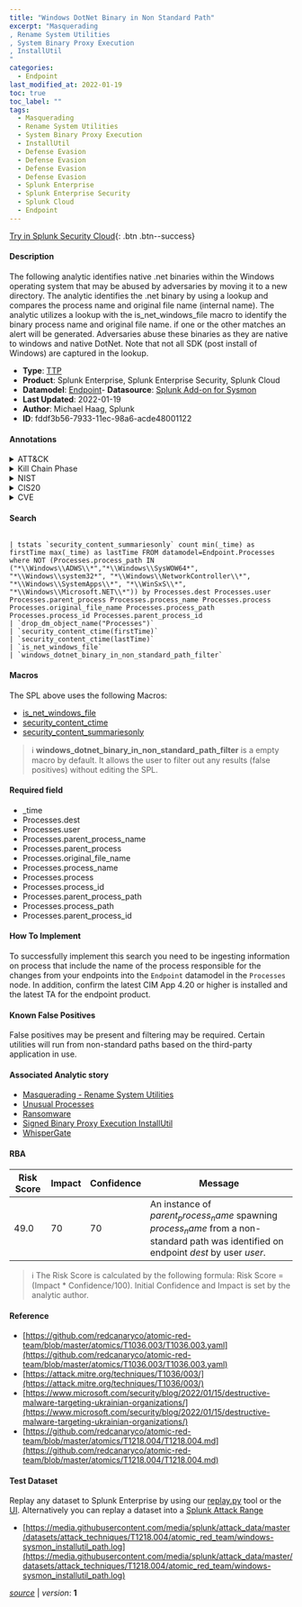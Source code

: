 ```yaml
---
title: "Windows DotNet Binary in Non Standard Path"
excerpt: "Masquerading
, Rename System Utilities
, System Binary Proxy Execution
, InstallUtil
"
categories:
  - Endpoint
last_modified_at: 2022-01-19
toc: true
toc_label: ""
tags:
  - Masquerading
  - Rename System Utilities
  - System Binary Proxy Execution
  - InstallUtil
  - Defense Evasion
  - Defense Evasion
  - Defense Evasion
  - Defense Evasion
  - Splunk Enterprise
  - Splunk Enterprise Security
  - Splunk Cloud
  - Endpoint
---
```




[Try in Splunk Security Cloud](https://www.splunk.com/en_us/products/cyber-security.html){: .btn .btn--success}

#### Description

The following analytic identifies native .net binaries within the Windows operating system that may be abused by adversaries by moving it to a new directory. The analytic identifies the .net binary by using a lookup and compares the process name and original file name (internal name). The analytic utilizes a lookup with the is_net_windows_file macro to identify the binary process name and original file name. if one or the other matches an alert will be generated. Adversaries abuse these binaries as they are native to windows and native DotNet. Note that not all SDK (post install of Windows) are captured in the lookup.

- **Type**: [TTP](https://github.com/splunk/security_content/wiki/Detection-Analytic-Types)
- **Product**: Splunk Enterprise, Splunk Enterprise Security, Splunk Cloud
- **Datamodel**: [Endpoint](https://docs.splunk.com/Documentation/CIM/latest/User/Endpoint)- **Datasource**: [Splunk Add-on for Sysmon](https://splunkbase.splunk.com/app/5709)
- **Last Updated**: 2022-01-19
- **Author**: Michael Haag, Splunk
- **ID**: fddf3b56-7933-11ec-98a6-acde48001122


#### Annotations

<details>
  <summary>ATT&CK</summary>

<div markdown="1">


| ID             | Technique        |  Tactic             |
| -------------- | ---------------- |-------------------- |
| [T1036](https://attack.mitre.org/techniques/T1036/) | Masquerading | Defense Evasion |

| [T1036.003](https://attack.mitre.org/techniques/T1036/003/) | Rename System Utilities | Defense Evasion |

| [T1218](https://attack.mitre.org/techniques/T1218/) | System Binary Proxy Execution | Defense Evasion |

| [T1218.004](https://attack.mitre.org/techniques/T1218/004/) | InstallUtil | Defense Evasion |

</div>
</details>


<details>
  <summary>Kill Chain Phase</summary>

<div markdown="1">

* Exploitation


</div>
</details>


<details>
  <summary>NIST</summary>

<div markdown="1">



</div>
</details>

<details>
  <summary>CIS20</summary>

<div markdown="1">



</div>
</details>

<details>
  <summary>CVE</summary>

<div markdown="1">


</div>
</details>

#### Search 

```

| tstats `security_content_summariesonly` count min(_time) as firstTime max(_time) as lastTime FROM datamodel=Endpoint.Processes where NOT (Processes.process_path IN ("*\\Windows\\ADWS\\*","*\\Windows\\SysWOW64*", "*\\Windows\\system32*", "*\\Windows\\NetworkController\\*", "*\\Windows\\SystemApps\\*", "*\\WinSxS\\*", "*\\Windows\\Microsoft.NET\\*")) by Processes.dest Processes.user Processes.parent_process Processes.process_name Processes.process Processes.original_file_name Processes.process_path Processes.process_id Processes.parent_process_id 
| `drop_dm_object_name("Processes")` 
| `security_content_ctime(firstTime)` 
| `security_content_ctime(lastTime)` 
| `is_net_windows_file` 
| `windows_dotnet_binary_in_non_standard_path_filter`
```

#### Macros
The SPL above uses the following Macros:
* [is_net_windows_file](https://github.com/splunk/security_content/blob/develop/macros/is_net_windows_file.yml)
* [security_content_ctime](https://github.com/splunk/security_content/blob/develop/macros/security_content_ctime.yml)
* [security_content_summariesonly](https://github.com/splunk/security_content/blob/develop/macros/security_content_summariesonly.yml)

> :information_source:
> **windows_dotnet_binary_in_non_standard_path_filter** is a empty macro by default. It allows the user to filter out any results (false positives) without editing the SPL.

#### Required field
* _time
* Processes.dest
* Processes.user
* Processes.parent_process_name
* Processes.parent_process
* Processes.original_file_name
* Processes.process_name
* Processes.process
* Processes.process_id
* Processes.parent_process_path
* Processes.process_path
* Processes.parent_process_id


#### How To Implement
To successfully implement this search you need to be ingesting information on process that include the name of the process responsible for the changes from your endpoints into the `Endpoint` datamodel in the `Processes` node. In addition, confirm the latest CIM App 4.20 or higher is installed and the latest TA for the endpoint product.

#### Known False Positives
False positives may be present and filtering may be required. Certain utilities will run from non-standard paths based on the third-party application in use.

#### Associated Analytic story
* [Masquerading - Rename System Utilities](/stories/masquerading_-_rename_system_utilities)
* [Unusual Processes](/stories/unusual_processes)
* [Ransomware](/stories/ransomware)
* [Signed Binary Proxy Execution InstallUtil](/stories/signed_binary_proxy_execution_installutil)
* [WhisperGate](/stories/whispergate)




#### RBA

| Risk Score  | Impact      | Confidence   | Message      |
| ----------- | ----------- |--------------|--------------|
| 49.0 | 70 | 70 | An instance of $parent_process_name$ spawning $process_name$ from a non-standard path was identified on endpoint $dest$ by user $user$. |


> :information_source:
> The Risk Score is calculated by the following formula: Risk Score = (Impact * Confidence/100). Initial Confidence and Impact is set by the analytic author. 

#### Reference

* [https://github.com/redcanaryco/atomic-red-team/blob/master/atomics/T1036.003/T1036.003.yaml](https://github.com/redcanaryco/atomic-red-team/blob/master/atomics/T1036.003/T1036.003.yaml)
* [https://attack.mitre.org/techniques/T1036/003/](https://attack.mitre.org/techniques/T1036/003/)
* [https://www.microsoft.com/security/blog/2022/01/15/destructive-malware-targeting-ukrainian-organizations/](https://www.microsoft.com/security/blog/2022/01/15/destructive-malware-targeting-ukrainian-organizations/)
* [https://github.com/redcanaryco/atomic-red-team/blob/master/atomics/T1218.004/T1218.004.md](https://github.com/redcanaryco/atomic-red-team/blob/master/atomics/T1218.004/T1218.004.md)



#### Test Dataset
Replay any dataset to Splunk Enterprise by using our [replay.py](https://github.com/splunk/attack_data#using-replaypy) tool or the [UI](https://github.com/splunk/attack_data#using-ui).
Alternatively you can replay a dataset into a [Splunk Attack Range](https://github.com/splunk/attack_range#replay-dumps-into-attack-range-splunk-server)


* [https://media.githubusercontent.com/media/splunk/attack_data/master/datasets/attack_techniques/T1218.004/atomic_red_team/windows-sysmon_installutil_path.log](https://media.githubusercontent.com/media/splunk/attack_data/master/datasets/attack_techniques/T1218.004/atomic_red_team/windows-sysmon_installutil_path.log)



[*source*](https://github.com/splunk/security_content/tree/develop/detections/endpoint/windows_dotnet_binary_in_non_standard_path.yml) \| *version*: **1**